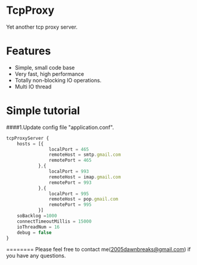 TcpProxy
========

Yet another tcp proxy server.


Features
========

  * Simple, small code base
  * Very fast, high performance
  * Totally non-blocking IO operations.
  * Multi IO thread 

  
Simple tutorial
========
####1.Update config file "application.conf".
```javascript
tcpProxyServer {
	hosts = [{
				localPort = 465
				remoteHost = smtp.gmail.com
				remotePort = 465
			},{
				localPort = 993
				remoteHost = imap.gmail.com
				remotePort = 993
			},{
				localPort = 995
				remoteHost = pop.gmail.com
				remotePort = 995
		 	}]
	soBacklog =1000
	connectTimeoutMillis = 15000
	ioThreadNum = 16
	debug = false
}
```
  

========
Please feel free to contact me(2005dawnbreaks@gmail.com) if you have any questions.
